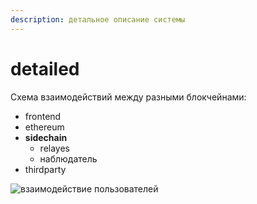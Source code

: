 ```yaml
---
description: детальное описание системы
---
```


# detailed

Схема взаимодействий между разными блокчейнами:

* frontend
* ethereum
* **sidechain**
  * relayes
  * наблюдатель
* thirdparty

![&#x432;&#x437;&#x430;&#x438;&#x43C;&#x43E;&#x434;&#x435;&#x439;&#x441;&#x442;&#x432;&#x438;&#x435; &#x43F;&#x43E;&#x43B;&#x44C;&#x437;&#x43E;&#x432;&#x430;&#x442;&#x435;&#x43B;&#x435;&#x439;](https://lh4.googleusercontent.com/WiXEgiAO8WZR1Mk6xyR5IrcSE4-rpc8jnfZ6YANSBR-93zUpppMrHjvJ8GtJv0qCvwYHSH2NCz7VlbKrBCVnbWRjCAlKFjHhR8am4PR1rjlaxDH12zle13WIEccUlq5kbgbLmcTj)



